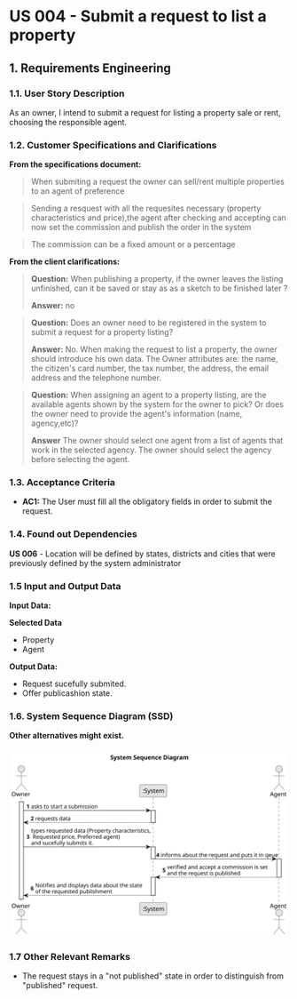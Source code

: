 # US 004 - Submit a request to list a property

## 1. Requirements Engineering


### 1.1. User Story Description


As an owner, I intend to submit a request for listing a property sale or rent,
choosing the responsible agent.


### 1.2. Customer Specifications and Clarifications 


**From the specifications document:**

>	When submiting a request the owner can sell/rent multiple properties to an agent of preference

>   Sending a resquest with all the requesites necessary (property characteristics and price),the agent after checking and accepting can now set the commission and publish the order in the system

> The commission can be a fixed amount or a percentage

**From the client clarifications:**

> **Question:** When publishing a property, if the owner leaves the listing unfinished, can it be saved or stay as as a sketch to be finished later ?
>  
> **Answer:** no


> **Question:** Does an owner need to be registered in the system to submit a request for a property listing?
>  
> **Answer:** No. When making the request to list a property, the owner should introduce his own data. The Owner attributes are: the name, the citizen's card number, the tax number, the address, the email address and the telephone number.

> **Question:** When assigning an agent to a property listing, are the available agents shown by the system for the owner to pick? Or does the owner need to provide the agent's information (name, agency,etc)?
>
> **Answer** The owner should select one agent from a list of agents that work in the selected agency. The owner should select the agency before selecting the agent.

### 1.3. Acceptance Criteria

* **AC1:** The User must fill all the obligatory fields in order to submit the request.



### 1.4. Found out Dependencies


**US 006** - Location will be defined by states, districts and cities that were previously defined by the system administrator



### 1.5 Input and Output Data


**Input Data:**

**Selected Data**
* Property
* Agent


**Output Data:**

* Request sucefully submited.
* Offer publicashion state.

### 1.6. System Sequence Diagram (SSD)

**Other alternatives might exist.**

![System Sequence Diagram](svg/us004-system-sequence-diagram.svg)

### 1.7 Other Relevant Remarks

* The request stays in a "not published" state in order to distinguish from "published" request.